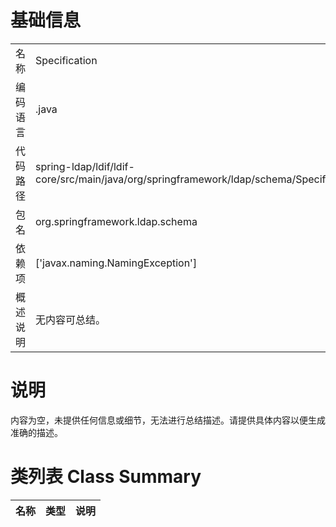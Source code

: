 # 基础信息

|      |      |
|------|------|
| 名称 | Specification |
| 编码语言 | .java |
| 代码路径 | spring-ldap/ldif/ldif-core/src/main/java/org/springframework/ldap/schema/Specification.java |
| 包名 | org.springframework.ldap.schema |
| 依赖项 | ['javax.naming.NamingException'] |
| 概述说明 | 无内容可总结。 |

# 说明

内容为空，未提供任何信息或细节，无法进行总结描述。请提供具体内容以便生成准确的描述。

# 类列表 Class Summary

| 名称   | 类型  | 说明 |
|-------|------|-------------|




